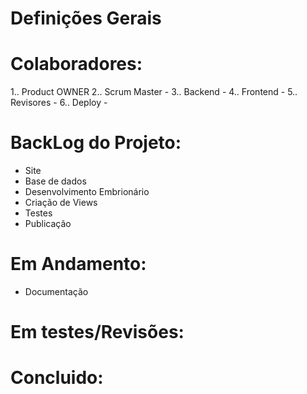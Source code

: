# Definições Gerais

# Colaboradores: 

1.. Product OWNER 
2.. Scrum Master - 
3.. Backend - 
4.. Frontend - 
5.. Revisores - 
6.. Deploy - 

# ####################
# BackLog do Projeto:
- Site
- Base de dados
- Desenvolvimento Embrionário
- Criação de Views 
- Testes
- Publicação



# ####################
# Em Andamento:
- Documentação


# ####################
# Em testes/Revisões:


# ####################
# Concluido: 

